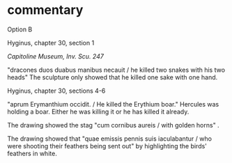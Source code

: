 # commentary

Option B

Hyginus, chapter 30, section 1

*Capitoline Museum, Inv. Scu. 247*

"dracones duos duabus manibus necauit / he killed two snakes with his two heads" The sculpture only showed that he killed one sake with one hand.

Hyginus, chapter 30, sections 4-6

"aprum Erymanthium occidit. / He killed the Erythium boar." Hercules was holding a boar. Either he was killing it or he has killed it already.

The drawing showed the stag "cum cornibus aureis / with golden horns" .

The drawing showed that "quae emissis pennis suis iaculabantur / who were shooting their feathers being sent out" by highlighting the birds' feathers in white.
